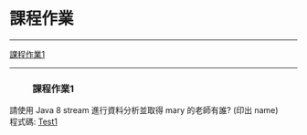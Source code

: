 <h1>課程作業</h1>
<hr>
<a href="#coursework1">課程作業1</a>
<hr>
<h3><dir id="coursework1">課程作業1</div></h3>
  請使用 Java 8 stream 進行資料分析並取得 mary 的老師有誰? (印出 name)<br>
  程式碼: <a href="src/test/java/com/study/SpringCoreCoursework/coursework1/Test1.java">Test1</a>
